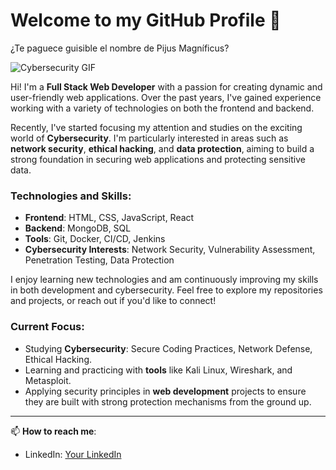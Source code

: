 # Welcome to my GitHub Profile 👋

¿Te paguece guisible el nombre de Pijus Magníficus?

![Cybersecurity GIF](https://media3.giphy.com/media/v1.Y2lkPTc5MGI3NjExYW0ybzF2b2hycjB4cWRnaDJyZDF1ODFsbG5rZGdmdGFzbXBkdXE0MCZlcD12MV9pbnRlcm5hbF9naWZfYnlfaWQmY3Q9Zw/qcgtyllMthBL2/giphy.gif)


Hi! I'm a **Full Stack Web Developer** with a passion for creating dynamic and user-friendly web applications. Over the past years, I've gained experience working with a variety of technologies on both the frontend and backend.

Recently, I've started focusing my attention and studies on the exciting world of **Cybersecurity**. I'm particularly interested in areas such as **network security**, **ethical hacking**, and **data protection**, aiming to build a strong foundation in securing web applications and protecting sensitive data.

### Technologies and Skills:
- **Frontend**: HTML, CSS, JavaScript, React
- **Backend**: MongoDB, SQL
- **Tools**: Git, Docker, CI/CD, Jenkins
- **Cybersecurity Interests**: Network Security, Vulnerability Assessment, Penetration Testing, Data Protection

I enjoy learning new technologies and am continuously improving my skills in both development and cybersecurity. Feel free to explore my repositories and projects, or reach out if you'd like to connect!

### Current Focus:
- Studying **Cybersecurity**: Secure Coding Practices, Network Defense, Ethical Hacking.
- Learning and practicing with **tools** like Kali Linux, Wireshark, and Metasploit.
- Applying security principles in **web development** projects to ensure they are built with strong protection mechanisms from the ground up.

---

📫 **How to reach me**:
- LinkedIn: [Your LinkedIn](https://linkedin.com/in/mario-valdes-centurion)

